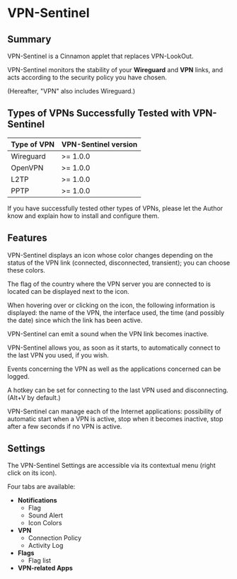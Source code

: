 # VPN-Sentinel

## Summary

VPN-Sentinel is a Cinnamon applet that replaces VPN-LookOut.

VPN-Sentinel monitors the stability of your **Wireguard** and **VPN** links, and acts according to the security policy you have chosen.

(Hereafter, "VPN" also includes Wireguard.)

## Types of VPNs Successfully Tested with VPN-Sentinel

| Type of VPN | VPN-Sentinel version |
|-------------|----------------------|
|Wireguard    | >= 1.0.0             |
|OpenVPN      | >= 1.0.0             |
|L2TP         | >= 1.0.0             |
|PPTP         | >= 1.0.0             |

If you have successfully tested other types of VPNs, please let the Author know and explain how to install and configure them.

## Features

VPN-Sentinel displays an icon whose color changes depending on the status of the VPN link (connected, disconnected, transient); you can choose these colors.

The flag of the country where the VPN server you are connected to is located can be displayed next to the icon.

When hovering over or clicking on the icon, the following information is displayed: the name of the VPN, the interface used, the time (and possibly the date) since which the link has been active.

VPN-Sentinel can emit a sound when the VPN link becomes inactive.

VPN-Sentinel allows you, as soon as it starts, to automatically connect to the last VPN you used, if you wish.

Events concerning the VPN as well as the applications concerned can be logged.

A hotkey can be set for connecting to the last VPN used and disconnecting. (Alt+V by default.)

VPN-Sentinel can manage each of the Internet applications: possibility of automatic start when a VPN is active, stop when it becomes inactive, stop after a few seconds if no VPN is active.

## Settings

The VPN-Sentinel Settings are accessible via its contextual menu (right click on its icon).

Four tabs are available:

  - **Notifications**
    * Flag
    * Sound Alert
    * Icon Colors
  - **VPN**
    * Connection Policy
    * Activity Log
  - **Flags**
    * Flag list
  - **VPN-related Apps**

